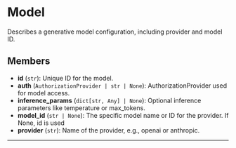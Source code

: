 # Model

Describes a generative model configuration, including provider and model ID.

## Members
- **id** (`str`): Unique ID for the model.
- **auth** (`AuthorizationProvider | str | None`): AuthorizationProvider used for model access.
- **inference_params** (`dict[str, Any] | None`): Optional inference parameters like temperature or max_tokens.
- **model_id** (`str | None`): The specific model name or ID for the provider. If None, id is used
- **provider** (`str`): Name of the provider, e.g., openai or anthropic.

---
